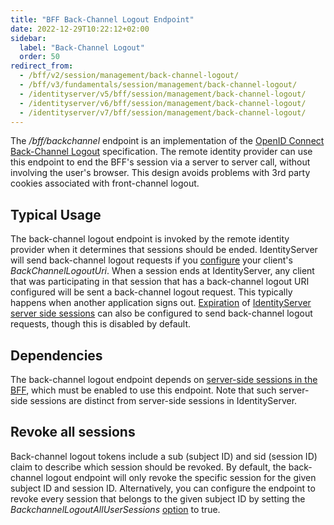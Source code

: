 ```yaml
---
title: "BFF Back-Channel Logout Endpoint"
date: 2022-12-29T10:22:12+02:00
sidebar:
  label: "Back-Channel Logout"
  order: 50
redirect_from:
  - /bff/v2/session/management/back-channel-logout/
  - /bff/v3/fundamentals/session/management/back-channel-logout/
  - /identityserver/v5/bff/session/management/back-channel-logout/
  - /identityserver/v6/bff/session/management/back-channel-logout/
  - /identityserver/v7/bff/session/management/back-channel-logout/
---
```


The */bff/backchannel* endpoint is an implementation of
the [OpenID Connect Back-Channel Logout](https://openid.net/specs/openid-connect-backchannel-1_0.html) specification.
The remote identity provider can use this endpoint to end the BFF's session via a server to server call, without
involving the user's browser. This design avoids problems with 3rd party cookies associated with front-channel logout.

## Typical Usage

The back-channel logout endpoint is invoked by the remote identity provider when it determines that sessions should be
ended. IdentityServer will send back-channel logout requests if
you [configure](/identityserver/reference/models/client#authentication--session-management) your client's
*BackChannelLogoutUri*. When a session ends at IdentityServer, any client that was participating in that session that
has a back-channel logout URI configured will be sent a back-channel logout request. This typically happens when another
application signs out. [Expiration](/identityserver/ui/server-side-sessions/session-expiration/)
of [IdentityServer server side sessions](/identityserver/ui/server-side-sessions/) can also be configured to send
back-channel logout requests, though this is disabled by default.

## Dependencies

The back-channel logout endpoint depends
on [server-side sessions in the BFF](/bff/fundamentals/session/server-side-sessions/), which must be enabled to use this
endpoint. Note that such server-side sessions are distinct from server-side sessions in IdentityServer.

## Revoke all sessions

Back-channel logout tokens include a sub (subject ID) and sid (session ID) claim to describe which session should be
revoked. By default, the back-channel logout endpoint will only revoke the specific session for the given subject ID and
session ID. Alternatively, you can configure the endpoint to revoke every session that belongs to the given subject ID
by setting the *BackchannelLogoutAllUserSessions* [option](/bff/fundamentals/options#session-management) to true.
